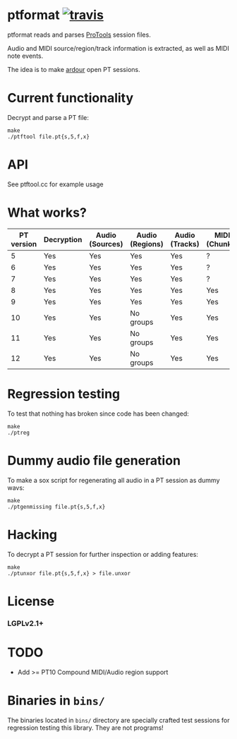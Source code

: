 ptformat [![travis](https://travis-ci.org/zamaudio/ptformat.svg?branch=master)](https://travis-ci.org/zamaudio/ptformat)
========

ptformat reads and parses [ProTools](https://www.avid.com/pro-tools) session files.

Audio and MIDI source/region/track information is extracted, as well as MIDI note events.

The idea is to make [ardour](https://ardour.org/) open PT sessions.

Current functionality
===

Decrypt and parse a PT file:

	make
	./ptftool file.pt{s,5,f,x}

API
===

See ptftool.cc for example usage

What works?
===========

| **PT version** | **Decryption** | **Audio (Sources)** | **Audio (Regions)** | **Audio (Tracks)**| **MIDI (Chunks)** | **MIDI (Regions)** | **MIDI (Tracks)** |
| --- | --- | --- | --- | --- | --- | --- | --- |
| 5 | Yes | Yes | Yes | Yes | ? | ? | ? |
| 6 | Yes | Yes | Yes | Yes | ? | ? | ? |
| 7 | Yes | Yes | Yes | Yes | ? | ? | ? |
| 8 | Yes | Yes | Yes | Yes | Yes | Yes | Yes |
| 9 | Yes | Yes | Yes | Yes | Yes | Yes | Yes |
|10 | Yes | Yes | No groups | Yes | Yes | No groups | Yes |
|11 | Yes | Yes | No groups | Yes | Yes | No groups | Yes |
|12 | Yes | Yes | No groups | Yes | Yes | No groups | Yes |


Regression testing
==================

To test that nothing has broken since code has been changed:

	make
	./ptreg


Dummy audio file generation
===========================

To make a sox script for regenerating all audio in a PT session as dummy wavs:

	make
	./ptgenmissing file.pt{s,5,f,x}


Hacking
=======

To decrypt a PT session for further inspection or adding features:

	make
	./ptunxor file.pt{s,5,f,x} > file.unxor


License
=======

### LGPLv2.1+


TODO
====

- Add >= PT10 Compound MIDI/Audio region support


Binaries in `bins/`
===================

The binaries located in `bins/` directory are specially crafted test sessions
for regression testing this library.  They are not programs!

